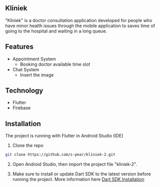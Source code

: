 ## Kliniek
"Kliniek" is a doctor consultation application developed for people who have minor health issues through the mobile application to saves 
time of going to the hospital and waiting in a long queue.

## Features
- Appointment System
  - Booking doctor available time slot
- Chat System
	- Insert the image

## Technology
* Flutter
* Firebase

## Installation
The project is running with Flutter in Android Studio (IDE)

1. Clone the repo
```sh
git clone https://github.com/s-pear/kliniek-2.git
```

2. Open Android Studio, then import the project file "kliniek-2".

3. Make sure to install or update Dart SDK to the latest version before running the project. More information here <a href="https://dart.dev/get-dart" target="_blank">Dart SDK Installation</a>
